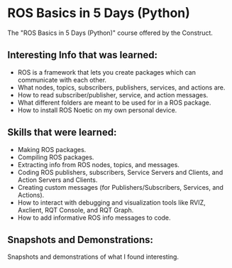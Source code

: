 # ROS Basics in 5 Days (Python)
The "ROS Basics in 5 Days (Python)" course offered by the Construct.

## Interesting Info that was learned:
- ROS is a framework that lets you create packages which can communicate with each other. 
- What nodes, topics, subscribers, publishers, services, and actions are.
- How to read subscriber/publisher, service, and action messages.
- What different folders are meant to be used for in a ROS package.
- How to install ROS Noetic on my own personal device.

## Skills that were learned:
- Making ROS packages.
- Compiling ROS packages.
- Extracting info from ROS nodes, topics, and messages.
- Coding ROS publishers, subscribers, Service Servers and Clients, and Action Servers and Clients.
- Creating custom messages (for Publishers/Subscribers, Services, and Actions).
- How to interact with debugging and visualization tools like RVIZ, Axclient, RQT Console, and RQT Graph.
- How to add informative ROS info messages to code.

## Snapshots and Demonstrations:
Snapshots and demonstrations of what I found interesting. 
